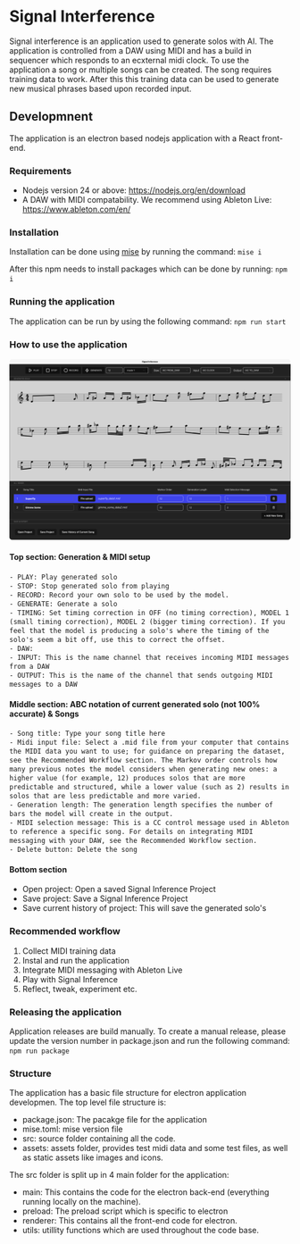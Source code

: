 
# Signal Interference

Signal interference is an application used to generate solos with AI. The application is controlled from a DAW using MIDI and has a build in sequencer which responds to an ecxternal midi clock. To use the application a song or multiple songs can be created. The song requires training data to work. After this this training data can be used to generate new musical phrases based upon recorded input.

## Developmnent

The application is an electron based nodejs application with a React front-end.

### Requirements
 - Nodejs version 24 or above: https://nodejs.org/en/download
 - A DAW with MIDI compatability. We recommend using Ableton Live: https://www.ableton.com/en/

### Installation
Installation can be done using [mise](https://mise.jdx.dev/) by running the command: ``mise i``

After this npm needs to install packages which can be done by running: ``npm i``

### Running the application
The application can be run by using the following command: ``npm run start``

### How to use the application 
![alt text](./assets/images/screenshot_signal_inference.png "Logo Title Text 1")

#### Top section: Generation & MIDI setup 
    - PLAY: Play generated solo
    - STOP: Stop generated solo from playing 
    - RECORD: Record your own solo to be used by the model. 
    - GENERATE: Generate a solo
    - TIMING: Set timing correction in OFF (no timing correction), MODEL 1 (small timing correction), MODEL 2 (bigger timing correction). If you feel that the model is producing a solo's where the timing of the solo's seem a bit off, use this to correct the offset. 
    - DAW: 
    - INPUT: This is the name channel that receives incoming MIDI messages from a DAW
    - OUTPUT: This is the name of the channel that sends outgoing MIDI messages to a DAW

#### Middle section: ABC notation of current generated solo (not 100% accurate) & Songs
    - Song title: Type your song title here
    - Midi input file: Select a .mid file from your computer that contains the MIDI data you want to use; for guidance on preparing the dataset, see the Recommended Workflow section. The Markov order controls how many previous notes the model considers when generating new ones: a higher value (for example, 12) produces solos that are more predictable and structured, while a lower value (such as 2) results in solos that are less predictable and more varied.
    - Generation length: The generation length specifies the number of bars the model will create in the output.
    - MIDI selection message: This is a CC control message used in Ableton to reference a specific song. For details on integrating MIDI messaging with your DAW, see the Recommended Workflow section.
    - Delete button: Delete the song 

#### Bottom section
- Open project: Open a saved Signal Inference Project
- Save project: Save a Signal Inference Project
- Save current history of project: This will save the generated solo's 

### Recommended workflow
1. Collect MIDI training data
2. Instal and run the application
3. Integrate MIDI messaging with Ableton Live
4. Play with Signal Inference
5. Reflect, tweak, experiment etc.

### Releasing the application
Application releases are build manually. To create a manual release, please update the version number in package.json and run the following command: ``npm run package``

### Structure
The application has a basic file structure for electron application developmen. The top level file structure is:
 - package.json: The pacakge file for the application
 - mise.toml: mise version file
 - src: source folder containing all the code.
 - assets: assets folder, provides test midi data and some test files, as well as static assets like images and icons.

The src folder is split up in 4 main folder for the application:
 - main: This contains the code for the electron back-end (everything running locally on the machine).
 - preload: The preload script which is specific to electron
 - renderer: This contains all the front-end code for electron.
 - utils: utillity functions which are used throughout the code base.


